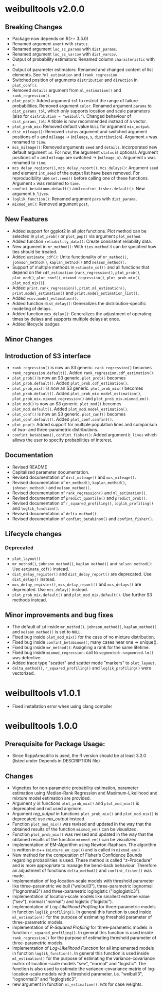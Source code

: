 # weibulltools v2.0.0
## Breaking Changes
* Package now depends on R(>= 3.5.0)
* Renamed argument `event` with `status`.
* Renamed argument `loc_sc_params` with `dist_params`.
* Renamed argument `loc_sc_varcov` with `dist_varcov`.
* Output of probability estimators: Renamed column `characteristic` with `x`.
* Output of parameter estimators: Renamed and changed content of list elements. See `?ml_estimation` and `?rank_regression`.
* Switched position of arguments `distribution` and `direction` in `plot_conf()`.
* Removed `details` argument from `ml_estimation()` and `rank_regression()`.
* `plot_pop()`: Added argument `tol` to restrict the range of failure probabilities. Removed argument `color`. Renamed argument `params` to `dist_params_tbl`, which only supports location and scale parameters (also for `distribution = "weibull"`). Changed behaviour of `dist_params_tbl`: A tibble is now recommended instead of a vector.
* `plot_prob_mix`: Removed default value `NULL` for argument `mix_output`.
* `dist_mileage()`: Removed `status` argument and switched argument positions of `x` and `mileage`  -> (`mileage`, `x`, `distribution`). Argument `x` was renamed to `time`.
* `mcs_mileage()`: Removed arguments `seed` and `details`, incorporated new default argument `id`. For now, the argument `status` is optional. Argument positions of `x` and `mileage` are switched -> (`mileage`, `x`). Argument `x` was renamed to `time`. 
* `mcs_delay_register()`, `mcs_delay_report()`, `mcs_delays()`: Argument `seed` and element `int_seed` of the output list have been removed. For reproducibility use `set.seed()` before calling one of these functions. Argument `x` was renamed to `time`.  
* `confint_betabinom.default()` and `confint_fisher.default()`: New argument `b_lives`.
* `loglik_function()`: Renamed argument `pars` with `dist_params`. 
* `mixmod_em()`: Removed argument `post`.

## New Features
* Added support for ggplot2 in all plot functions. Plot method can be selected in `plot_prob()` or `plot_pop()` via argument `plot_method`.
* Added function `reliability_data()`: Create consistent reliability data.
* New argument in `mr_method()`: With `ties.method` it can be specified how ties should be treated.
* Added `estimate_cdf()`: Unite functionality of `mr_method()`, `johnson_method()`, `kaplan_method()` and `nelson_method()`.
* Support of multiple methods in `estimate_cdf()` and all functions that depend on the `cdf_estimation` (`rank_regression()`, `plot_prob()`, `plot_mod()`, `plot_conf()`, `mixmod_regression()`, `plot_prob_mix()`, `plot_mod_mix()`).
* Added `print.rank_regression()`, `print.ml_estimation()`, `print.model_estimation()` and `print.model_estimation_list()`.
* Added `vcov.model_estimation()`.
* Added function `dist_delay()`: Generalizes the distribution-specific modeling of delays. 
* Added function `mcs_delay()`: Generalizes the adjustment of operating times by delays and supports multiple delays at once.
* Added lifecycle badges

## Minor Changes

## Introduction of S3 interface
* `rank_regression()` is now an S3 generic. `rank_regression()` becomes `rank_regression.default()`. Added `rank_regression.cdf_estimation()`.
* `plot_prob()` is now an S3 generic. `plot_prob()` becomes `plot_prob.default()`. Added `plot_prob.cdf_estimation()`.
* `plot_prob_mix()` is now an S3 generic. `plot_prob_mix()` becomes `plot_prob.default()`. Added `plot_prob_mix.model_estimation()`, `plot_prob_mix.mixmod_regression()` and `plot_prob_mix.mixmod_em()`.
* `plot_mod()` is now an S3 generic. `plot_mod()` becomes `plot_mod.default()`. Added `plot_mod.model_estimation()`.
* `plot_conf()` is now an S3 generic. `plot_conf()` becomes `plot_conf.default()`. Added `plot_conf.confint()`.
* `plot_pop()`: Added support for multiple population lines and comparison of two- and three-parametric distributions.
* `confint_betabinom()`, `confint_fisher()`: Added argument `b_lives` which allows the user to specify probabilities of interest.

## Documentation
* Revised README
* Capitalized parameter documentation.
* Revised documentation of `dist_mileage()` and `mcs_mileage()`.
* Revised documentation of `mr_method()`, `kaplan_method()`, `johnson_method()` and `nelson_method()`.
* Revised documentation of `rank_regression()` and `ml_estimation()`.
* Revised documentation of `predict_quantile()` and `predict_prob()`.
* Revised documentation of `r_squared_profiling()`, `loglik_profiling()` and `loglik_function()`.
* Revised documentation of `delta_method()`.
* Revised documentation of `confint_betabinom()` and `confint_fisher()`.

## Lifecycle changes

### Deprecated
* `plot_layout()`
* `mr_method()`, `johnson_method()`, `kaplan_method()` and `nelson_method()`: Use `estimate_cdf()` instead.
* `dist_delay_register()` and `dist_delay_report()` are deprecated. Use `dist_delay()` instead. 
* `mcs_delay_register()`, `mcs_delay_report()` and `mcs_delays()`  are deprecated. Use `mcs_delay()` instead.
* `plot_prob_mix.default()` and `plot_mod_mix.default()`. Use further S3 methods instead.

## Minor improvements and bug fixes
* The default of `id` inside `mr_method()`, `johnson_method()`, `kaplan_method()` and `nelson_method()` is set to `NULL`. 
* Fixed bug inside `plot_mod_mix()` for the case of no mixture distribution.
* Fixed bug inside `confint_betabinom()`; many cases near one -> unique().
* Fixed bug inside `mr_method()`: Assigning a rank for the same lifetime. 
* Fixed bug inside `mixmod_regression`: call to `segmented::segmented.lm()` was defective.
* Added trace type "scatter" and scatter mode "markers" to `plot_layout`.
* `delta_method()`, `r_squared_profiling()` and `loglik_profiling()` were vectorized.

# weibulltools v1.0.1
* Fixed installation error when using clang compiler

# weibulltools 1.0.0 

## Prerequisite for Package Usage:

* Since RcppArmadillo is used, the R version should be at least 3.3.0 
  (listed under Depends in DESCRIPTION file)
  
## Changes

* Vignettes for non-parametric probability estimation, parameter estimation using Median-Rank Regression and Maximum-Likelihood and mixture model estimation are provided. 
* Argument _y_ in functions `plot_prob_mix()` and `plot_mod_mix()` is deprecated and not used anymore. 
* Argument *reg_output* in functions `plot_prob_mix()` and `plot_mod_mix()` is deprecated; use *mix_output* instead. 
* Function `plot_mod_mix()` was revised and updated in the way that the obtained results of the function `mixmod_em()` can be visualized. 
* Function `plot_prob_mix()` was revised and updated in the way that the obtained results of the function `mixmod_em()` can be visualized. 
* Implementation of EM-Algorithm using Newton-Raphson. The algorithm is written in c++ (`mixture_em_cpp()`) and is called in `mixmod_em()`. 
* New method for the computation of Fisher's Confidence Bounds regarding probabilities is used. These method is called "z-Procedure" and is more appropriate to manage the bend-back behaviour. Therefore an adjustment of functions `delta_method()` and `confint_fisher()` was made. 
* Implementation of log-location-scale models with threshold parameter like three-parametric weibull ("weibull3"), three-parametric lognormal ("lognormal3") and three-parametric loglogistic ("loglogistic3"). 
* Implementation of location-scale models like smallest extreme value ("sev"), normal ("normal") and logistic ("logistic"). 
* Implementation of _Log-Likelihood Profiling_ for three-parametric models in function `loglik_profiling()`. In general this function is used inside `ml_estimation()` for the purpose of estimating threshold parameter of three-parametric models. 
* Implementation of _R-Squared Profiling_ for three-parametric models in function `r_squared_profiling()`. In general this function is used inside `rank_regression()` for the purpose of estimating threshold parameter of three-parametric models.
* Implementation of _Log-Likelihood Function_ for all implemented models in function `loglik_function()`. In general this function is used inside `ml_estimation()` for the purpose of estimating the variance-covariance matrix of location-scale models "sev", "normal" and "logistic". The function is also used to estimate the variance-covariance matrix of log-location-scale models with a threshold parameter, i.e. "weibull3", "lognormal3" and "loglogistic3".
* new argument in function `ml_estimation()`: _wts_ for case weights. 
